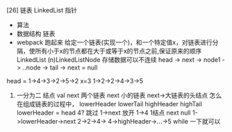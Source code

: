 [26] 链表 LinkedList 指针

- 算法
- 数据结构 链表
- webpack 跑起来
给定一个链表(实现一个)，和一个特定值x，对链表进行分隔，使所有小于x的节点都在大于或等于x的节点之前,保证原来的顺序
LinkedList (n)LinkedListNode
存储数据可以不连续
head -> next -> node1 -> ..node -> tail -> next = null

head = 1->4->3->2->5->2 x=3
1->2->2->4->3->5
1. 一分为二 结点 val next
  两个链表 next 小的链表 next->大链表的头结点
  怎么在组成链表的过程中，
  lowerHeader
  lowerTail
  highHeader
  highTail
  lowerHeader = head
  4? 跳过 1->next 放开 1->4 1结点 next null
  1->lowerHeader->next 2->2->4->
  4->highHeader->...->5
  while 一下就可以
